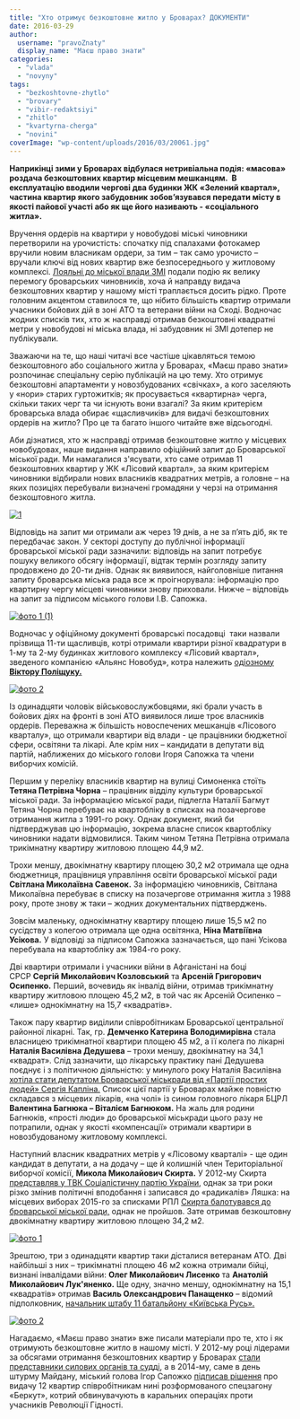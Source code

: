 ```yaml
---
title: "Хто отримує безкоштовне житло у Броварах? ДОКУМЕНТИ"
date: 2016-03-29
author: 
  username: "pravoZnaty"
  display_name: "Маєш право знати"
categories: 
  - "vlada"
  - "novyny"
tags: 
  - "bezkoshtovne-zhytlo"
  - "brovary"
  - "vibir-redaktsiyi"
  - "zhitlo"
  - "kvartyrna-cherga"
  - "novini"
coverImage: "wp-content/uploads/2016/03/20061.jpg"
---
```


**Наприкінці зими у Броварах відбулася нетривіальна подія: «масова» роздача безкоштовних квартир місцевим мешканцям.  В експлуатацію вводили чергові два будинки ЖК «Зелений квартал», частина квартир якого забудовник зобов’язувався передати місту в якості пайової участі або як ще його називають - «соціального житла».**  

Вручення ордерів на квартири у новобудові міські чиновники перетворили на урочистість: спочатку під спалахами фотокамер вручили новим власникам ордери, за тим – так само урочисто – вручали ключі від нових квартир вже безпосереднього у житловому комплексі. [Лояльні до міської влади ЗМІ](http://revisor.org.ua/vipusk-6-44-vid-18-lyutogo-2016r/826-v-lisovomu-kvartali-oselylosya-shchastya) подали подію як велику перемогу броварських чиновників, хоча й направду видача безкоштовних квартир у нашому місті траплається досить рідко. Проте головним акцентом ставилося те, що нібито більшість квартир отримали учасники бойових дій в зоні АТО та ветерани війни на Сході. Водночас жодних списків тих, хто ж насправді отримав безкоштовні квадратні метри у новобудові ні міська влада, ні забудовник ні ЗМІ дотепер не публікували.

Зважаючи на те, що наші читачі все частіше цікавляться темою безкоштовного або соціального житла у Броварах, «Маєш право знати» розпочинає спеціальну серію публікацій на цю тему. Хто отримує безкоштовні апартаменти у новозбудованих «свічках», а кого заселяють у «нори» старих гуртожитків; як просувається «квартирна» черга, скільки таких черг та чи існують вони взагалі? За яким критерієм броварська влада обирає «щасливчиків» для видачі безкоштовних ордерів на житло? Про це та багато іншого читайте вже відсьогодні.

Аби дізнатися, хто ж насправді отримав безкоштовне житло у місцевих новобудовах, наше видання направило офіційний запит до Броварської міської ради. Ми намагалися з'ясувати, хто саме отримав 11 безкоштовних квартир у ЖК «Лісовий квартал», за яким критерієм чиновники відбирали нових власників квадратних метрів, а головне – на яких позиціях перебували визначені громадяни у черзі на отримання безкоштовного житла.

[![1](https://mpz.brovary.org/wp-content/uploads/2016/03/1-8.jpg)](https://mpz.brovary.org/wp-content/uploads/2016/03/1-8.jpg)

Відповідь на запит ми отримали аж через 19 днів, а не за п’ять діб, як те передбачає закон. У секторі доступу до публічної інформації броварської міської ради зазначили: відповідь на запит потребує пошуку великого обсягу інформації, відтак термін розгляду запиту продовжено до 20-ти днів. Однак як виявилося, найголовніше питання запиту броварська міська рада все ж проігнорувала: інформацію про квартирну чергу місцеві чиновники знову приховали. Нижче – відповідь на запит за підписом міського голови І.В. Сапожка.

[![фото 1 (1)](https://mpz.brovary.org/wp-content/uploads/2016/03/foto-1-1-5.jpg)](https://mpz.brovary.org/wp-content/uploads/2016/03/foto-1-1-5.jpg)

Водночас у офіційному документі броварські посадовці  таки назвали прізвища 11-ти щасливців, котрі отримали квартири різної квадратури в 1-му та 2-му будинках житлового комплексу «Лісовий квартал», зведеного компанією «Альянс Новобуд», котра належить [одіозному **Віктору Поліщуку.**](https://mpz.brovary.org/brovari-proti-gulivera-bitva-za-misto-na-poli-boyu-ploshheyu-95-gektariv/)

[![фото 2](https://mpz.brovary.org/wp-content/uploads/2016/03/foto-2-4.jpg)](https://mpz.brovary.org/wp-content/uploads/2016/03/foto-2-4.jpg)

Із одинадцяти чоловік військовослужбовцями, які брали участь в бойових діях на фронті в зоні АТО виявилося лише троє власників ордерів. Переважна ж більшість новоспечених мешканців «Лісового кварталу», що отримали квартири від влади - це працівники бюджетної сфери, освітяни та лікарі. Але крім них – кандидати в депутати від партій, наближених до міського голови Ігоря Сапожка та члени виборчих комісій.

Першим у переліку власників квартир на вулиці Симоненка стоїть **Тетяна Петрівна Чорна** – працівник відділу культури броварської міської ради. За інформацією міської ради, підлегла Наталії Багмут Тетяна Чорна перебуває на квартобліку в списках на позачергове отримання житла з 1991-го року. Однак документ, який би підтверджував цю інформацію, зокрема власне список квартобліку чиновники надати відмовилися. Таким чином Тетяна Петрівна отримала трикімнатну квартиру житловою площею 44,9 м2.

Трохи меншу, двокімнатну квартиру площею 30,2 м2 отримала ще одна бюджетниця, працівниця управління освіти броварської міської ради **Світлана Миколаївна Савенок.** За інформацією чиновників, Світлана Миколаївна перебуває в списку на позачергове отримання житла з 1988 року, проте знову ж таки – жодних документальних підтверджень.

Зовсім маленьку, однокімнатну квартиру площею лише 15,5 м2 по сусідству з колегою отримала ще одна освітянка, **Ніна Матвіївна Усікова.** У відповіді за підписом Сапожка зазначається, що пані Усікова перебувала на квартобліку аж 1984-го року.

Дві квартири отримали і учасники війни в Афганістані на боці СРСР **Сергій Миколайович Козловський** та **Арсеній Григорович Осипенко.** Перший, вочевидь як інвалід війни, отримав трикімнатну квартиру житловою площею 45,2 м2, в той час як Арсеній Осипенко – «лише» однокімнатну на 15,7 «квадратів».

Також пару квартир виділили співробітникам Броварської центральної районної лікарні. Так, гр. **Демченко Катерина Володимирівна** стала власницею трикімнатної квартири площею 45 м2, а її колега по лікарні **Наталія Василівна Дедушева** – трохи меншу, двокімнатну на 34,1 «квадрат». Слід зазначити, що лікарську практику пані Дедушева поєднує і з політичною діяльністю: у минулого року Наталія Василівна [хотіла стати депутатом Броварської міськради від «Партії простих людей» Сергія Капліна.](http://www.cvk.gov.ua/wvm2015/pvm056pid102=1554pf7691=1554pt001f01=100rej=0pt00_t001f01=100) Список цієї партії у Броварах майже повністю складався з місцевих лікарів, «на чолі» із сином головного лікаря БЦРЛ **Валентина Багнюка – Віталієм Багнюком.** На жаль для родини Багнюків, «прості люди» до броварської міськради цього разу не потрапили, однак у якості «компенсації» отримали квартири в новозбудованому житловому комплексі.

Наступний власник квадратних метрів у «Лісовому кварталі» - ще один кандидат в депутати, а на додачу – ще й колишній член Територіальної виборчої комісії, **Микола Миколайович Скирта.** У 2012-му Скирта [представляв у ТВК Соціалістичну партію України](https://mpz.brovary.org/pershe-zasidannya-okruzhnoyi-komisiyi-97-golova-vid-komunistiv-sekretar-vid-partiyi-regioniv/), однак за три роки різко змінив політичні вподобання і записався до «радикалів» Ляшка: на місцевих виборах 2015-го за списками РПЛ [Скирта балотувався до броварської міської ради,](http://www.cvk.gov.ua/pls/vm2015/PVM056?PF6511=169&PID102=1016&PF7691=1016&PT001F01=100&rej=0&pt00_t001f01=100) однак не пройшов. Зате отримав безкоштовну двокімнатну квартиру житловою площею 34,2 м2.

[![фото 1](https://mpz.brovary.org/wp-content/uploads/2016/03/foto-1-3.jpg)](https://mpz.brovary.org/wp-content/uploads/2016/03/foto-1-3.jpg)

Зрештою, три з одинадцяти квартир таки дісталися ветеранам АТО. Дві найбільші з них – трикімнатні площею 46 м2 кожна отримали бійці, визнані інвалідами війни: **Олег Миколайович Лисенко** та **Анатолій Миколайович Лук'яненко.** Ще одну, значно меншу, однокімнатну на 15,1 «квадратів» отримав **Василь Олександрович Панащенко** – відомий підполковник, [начальник штабу 11 батальйону «Київська Русь».](https://uk.wikipedia.org/wiki/11-й_окремий_мотопіхотний_батальйон)

[![фото 2](https://mpz.brovary.org/wp-content/uploads/2016/03/foto-2-5.jpg)](https://mpz.brovary.org/wp-content/uploads/2016/03/foto-2-5.jpg)

Нагадаємо, «Маєш право знати» вже писали матеріали про те, хто і як отримують безкоштовне житло в нашому місті. У 2012-му році лідерами за обсягами отримання безкоштовних квартир у Броварах [стали представники силових органів та судді](https://mpz.brovary.org/bolyuche-kvartirne-pitannya-hto-otrimuye-bezkoshtovne-zhitlo-u-brovarah/), а в 2014-му, саме в день штурму Майдану, міський голова Ігор Сапожко [підписав рішення](https://mpz.brovary.org/v-den-shturmu-maydanu-sapozhko-vidav-berkutu-novi-kvartiri/) про видачу 12 квартир співробітникам нині розформованого спецзагону «Беркут», котрий обвинувачують в каральних операціях проти учасників Революції Гідності.
